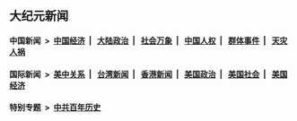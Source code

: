 ## 大纪元新闻

#### 中国新闻 &nbsp;>&nbsp; [中国经济](indexes/ncid283/README.md?09240445) &nbsp;| &nbsp; [大陆政治](indexes/ncid277/README.md?09240445) &nbsp;| &nbsp; [社会万象](indexes/ncid282/README.md?09240445) &nbsp;| &nbsp; [中国人权](indexes/ncid278/README.md?09240445) &nbsp;| &nbsp; [群体事件](indexes/ncid279/README.md?09240445) &nbsp;| &nbsp; [天灾人祸](indexes/ncid280/README.md?09240445)

#### 国际新闻 &nbsp;>&nbsp; [美中关系](indexes/nf1412576/README.md?09240445) &nbsp;| &nbsp; [台湾新闻](indexes/ncid1349361/README.md?09240445) &nbsp;| &nbsp; [香港新闻](indexes/ncid1349362/README.md?09240445) &nbsp;| &nbsp; [美国政治](indexes/ncid1078159/README.md?09240445) &nbsp;| &nbsp; [美国社会](indexes/ncid1078160/README.md?09240445) &nbsp;| &nbsp; [美国经济](indexes/ncid1078158/README.md?09240445)

#### 特别专题 &nbsp;>&nbsp; [中共百年历史](https://github.com/epoch-news/epoch-special/blob/master/README.md?09240445)  
